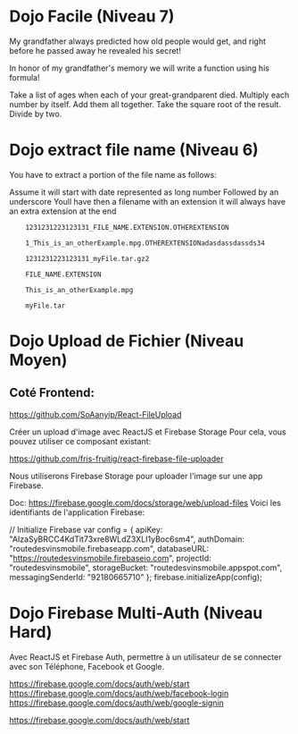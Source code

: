# Dojo Facile (Niveau 7)

My grandfather always predicted how old people would get, and right before he passed away he revealed his secret!

In honor of my grandfather's memory we will write a function using his formula!

Take a list of ages when each of your great-grandparent died.
Multiply each number by itself.
Add them all together.
Take the square root of the result.
Divide by two.

# Dojo extract file name (Niveau 6)

You have to extract a portion of the file name as follows:

Assume it will start with date represented as long number Followed by an underscore
Youll have then a filename with an extension it will always have an extra extension at the end

```
    1231231223123131_FILE_NAME.EXTENSION.OTHEREXTENSION

    1_This_is_an_otherExample.mpg.OTHEREXTENSIONadasdassdassds34

    1231231223123131_myFile.tar.gz2
```

```
    FILE_NAME.EXTENSION

    This_is_an_otherExample.mpg

    myFile.tar
```

# Dojo Upload de Fichier (Niveau Moyen)

## Coté Frontend:

https://github.com/SoAanyip/React-FileUpload

Créer un upload d'image avec ReactJS et Firebase Storage
Pour cela, vous pouvez utiliser ce composant existant:

https://github.com/fris-fruitig/react-firebase-file-uploader

Nous utiliserons Firebase Storage pour uploader l'image sur une app Firebase.

Doc: https://firebase.google.com/docs/storage/web/upload-files
Voici les identifiants de l'application Firebase:

// Initialize Firebase
var config = {
apiKey: "AIzaSyBRCC4KdTit73xre8WLdZ3XLI1yBoc6sm4",
authDomain: "routedesvinsmobile.firebaseapp.com",
databaseURL: "https://routedesvinsmobile.firebaseio.com",
projectId: "routedesvinsmobile",
storageBucket: "routedesvinsmobile.appspot.com",
messagingSenderId: "92180665710"
};
firebase.initializeApp(config);

# Dojo Firebase Multi-Auth (Niveau Hard)

Avec ReactJS et Firebase Auth, permettre à un utilisateur de se connecter avec son Téléphone, Facebook et Google.

https://firebase.google.com/docs/auth/web/start
https://firebase.google.com/docs/auth/web/facebook-login
https://firebase.google.com/docs/auth/web/google-signin

https://firebase.google.com/docs/auth/web/start
